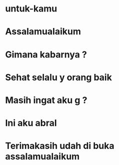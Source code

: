 # untuk-kamu 
# Assalamualaikum
# Gimana kabarnya ?
# Sehat selalu y orang baik 
# Masih ingat aku g ?
# Ini aku abral 
# Terimakasih udah di buka assalamualaikum 
